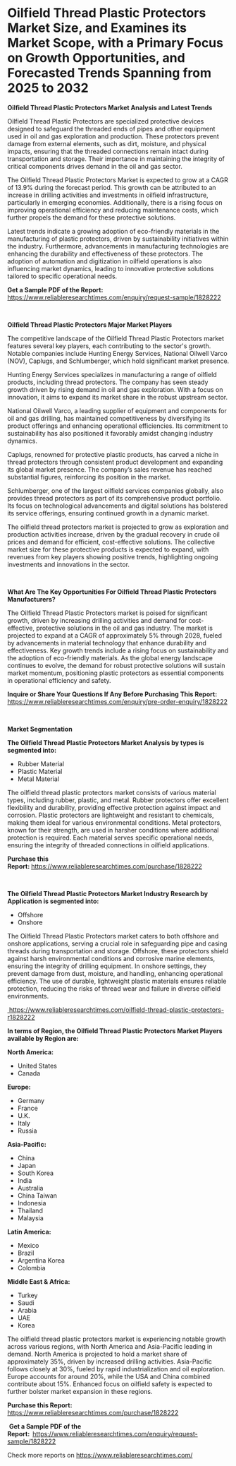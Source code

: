 <p><h1>Oilfield Thread Plastic Protectors Market Size, and Examines its Market Scope, with a Primary Focus on Growth Opportunities, and Forecasted Trends Spanning from 2025 to 2032</h1></p><p><strong>Oilfield Thread Plastic Protectors Market Analysis and Latest Trends</strong></p>
<p><p>Oilfield Thread Plastic Protectors are specialized protective devices designed to safeguard the threaded ends of pipes and other equipment used in oil and gas exploration and production. These protectors prevent damage from external elements, such as dirt, moisture, and physical impacts, ensuring that the threaded connections remain intact during transportation and storage. Their importance in maintaining the integrity of critical components drives demand in the oil and gas sector.</p><p>The Oilfield Thread Plastic Protectors Market is expected to grow at a CAGR of 13.9% during the forecast period. This growth can be attributed to an increase in drilling activities and investments in oilfield infrastructure, particularly in emerging economies. Additionally, there is a rising focus on improving operational efficiency and reducing maintenance costs, which further propels the demand for these protective solutions. </p><p>Latest trends indicate a growing adoption of eco-friendly materials in the manufacturing of plastic protectors, driven by sustainability initiatives within the industry. Furthermore, advancements in manufacturing technologies are enhancing the durability and effectiveness of these protectors. The adoption of automation and digitization in oilfield operations is also influencing market dynamics, leading to innovative protective solutions tailored to specific operational needs.</p></p>
<p><strong>Get a Sample PDF of the Report:&nbsp;</strong> <a href="https://www.reliableresearchtimes.com/enquiry/request-sample/1828222?utm_campaign=3060&utm_medium=2&utm_source=Github&utm_content=ia&utm_term=12042025&utm_id=oilfield-thread-plastic-protectors">https://www.reliableresearchtimes.com/enquiry/request-sample/1828222</a></p>
<p>&nbsp;</p>
<p><strong>Oilfield Thread Plastic Protectors Major Market Players</strong></p>
<p><p>The competitive landscape of the Oilfield Thread Plastic Protectors market features several key players, each contributing to the sector's growth. Notable companies include Hunting Energy Services, National Oilwell Varco (NOV), Caplugs, and Schlumberger, which hold significant market presence.</p><p>Hunting Energy Services specializes in manufacturing a range of oilfield products, including thread protectors. The company has seen steady growth driven by rising demand in oil and gas exploration. With a focus on innovation, it aims to expand its market share in the robust upstream sector.</p><p>National Oilwell Varco, a leading supplier of equipment and components for oil and gas drilling, has maintained competitiveness by diversifying its product offerings and enhancing operational efficiencies. Its commitment to sustainability has also positioned it favorably amidst changing industry dynamics.</p><p>Caplugs, renowned for protective plastic products, has carved a niche in thread protectors through consistent product development and expanding its global market presence. The company’s sales revenue has reached substantial figures, reinforcing its position in the market.</p><p>Schlumberger, one of the largest oilfield services companies globally, also provides thread protectors as part of its comprehensive product portfolio. Its focus on technological advancements and digital solutions has bolstered its service offerings, ensuring continued growth in a dynamic market.</p><p>The oilfield thread protectors market is projected to grow as exploration and production activities increase, driven by the gradual recovery in crude oil prices and demand for efficient, cost-effective solutions. The collective market size for these protective products is expected to expand, with revenues from key players showing positive trends, highlighting ongoing investments and innovations in the sector.</p></p>
<p>&nbsp;</p>
<p><strong>What Are The Key Opportunities For Oilfield Thread Plastic Protectors Manufacturers?</strong></p>
<p><p>The Oilfield Thread Plastic Protectors market is poised for significant growth, driven by increasing drilling activities and demand for cost-effective, protective solutions in the oil and gas industry. The market is projected to expand at a CAGR of approximately 5% through 2028, fueled by advancements in material technology that enhance durability and effectiveness. Key growth trends include a rising focus on sustainability and the adoption of eco-friendly materials. As the global energy landscape continues to evolve, the demand for robust protective solutions will sustain market momentum, positioning plastic protectors as essential components in operational efficiency and safety.</p></p>
<p><strong>Inquire or Share Your Questions If Any Before Purchasing This Report:</strong> <a href="https://www.reliableresearchtimes.com/enquiry/pre-order-enquiry/1828222?utm_campaign=3060&utm_medium=2&utm_source=Github&utm_content=ia&utm_term=12042025&utm_id=oilfield-thread-plastic-protectors">https://www.reliableresearchtimes.com/enquiry/pre-order-enquiry/1828222</a></p>
<p>&nbsp;</p>
<p><strong>Market Segmentation</strong></p>
<p><strong>The Oilfield Thread Plastic Protectors Market Analysis by types is segmented into:</strong></p>
<p><ul><li>Rubber Material</li><li>Plastic Material</li><li>Metal Material</li></ul></p>
<p><p>The oilfield thread plastic protectors market consists of various material types, including rubber, plastic, and metal. Rubber protectors offer excellent flexibility and durability, providing effective protection against impact and corrosion. Plastic protectors are lightweight and resistant to chemicals, making them ideal for various environmental conditions. Metal protectors, known for their strength, are used in harsher conditions where additional protection is required. Each material serves specific operational needs, ensuring the integrity of threaded connections in oilfield applications.</p></p>
<p><strong>Purchase this Report:&nbsp;</strong><a href="https://www.reliableresearchtimes.com/purchase/1828222?utm_campaign=3060&utm_medium=2&utm_source=Github&utm_content=ia&utm_term=12042025&utm_id=oilfield-thread-plastic-protectors">https://www.reliableresearchtimes.com/purchase/1828222</a></p>
<p>&nbsp;</p>
<p><strong>The Oilfield Thread Plastic Protectors Market Industry Research by Application is segmented into:</strong></p>
<p><ul><li>Offshore</li><li>Onshore</li></ul></p>
<p><p>The Oilfield Thread Plastic Protectors market caters to both offshore and onshore applications, serving a crucial role in safeguarding pipe and casing threads during transportation and storage. Offshore, these protectors shield against harsh environmental conditions and corrosive marine elements, ensuring the integrity of drilling equipment. In onshore settings, they prevent damage from dust, moisture, and handling, enhancing operational efficiency. The use of durable, lightweight plastic materials ensures reliable protection, reducing the risks of thread wear and failure in diverse oilfield environments.</p></p>
<p><a href="https://www.reliableresearchtimes.com/oilfield-thread-plastic-protectors-r1828222?utm_campaign=3060&utm_medium=2&utm_source=Github&utm_content=ia&utm_term=12042025&utm_id=oilfield-thread-plastic-protectors">&nbsp;https://www.reliableresearchtimes.com/oilfield-thread-plastic-protectors-r1828222</a></p>
<p><strong>In terms of Region, the Oilfield Thread Plastic Protectors Market Players available by Region are:</strong></p>
<p>
    <p> <strong> North America: </strong>
        <ul>
            <li>United States</li>
            <li>Canada</li>
        </ul>
        </p> 
    <p> <strong> Europe: </strong>
        <ul>
            <li>Germany</li>
            <li>France</li>
            <li>U.K.</li>
            <li>Italy</li>
            <li>Russia</li>
        </ul>
        </p> 
    <p> <strong> Asia-Pacific: </strong>
        <ul>
            <li>China</li>
            <li>Japan</li>
            <li>South Korea</li>
            <li>India</li>
            <li>Australia</li>
            <li>China Taiwan</li>
            <li>Indonesia</li>
            <li>Thailand</li>
            <li>Malaysia</li>
        </ul>
        </p> 
    <p> <strong> Latin America: </strong>
        <ul>
            <li>Mexico</li>
            <li>Brazil</li>
            <li>Argentina Korea</li>
            <li>Colombia</li>
        </ul>
        </p> 
    <p> <strong> Middle East & Africa: </strong>
        <ul>
            <li>Turkey</li>
            <li>Saudi</li>
            <li>Arabia</li>
            <li>UAE</li>
            <li>Korea</li>
        </ul>
    </p>
    </p>
<p><p>The oilfield thread plastic protectors market is experiencing notable growth across various regions, with North America and Asia-Pacific leading in demand. North America is projected to hold a market share of approximately 35%, driven by increased drilling activities. Asia-Pacific follows closely at 30%, fueled by rapid industrialization and oil exploration. Europe accounts for around 20%, while the USA and China combined contribute about 15%. Enhanced focus on oilfield safety is expected to further bolster market expansion in these regions.</p></p>
<p><strong>Purchase this Report: </strong><a href="https://www.reliableresearchtimes.com/purchase/1828222?utm_campaign=3060&utm_medium=2&utm_source=Github&utm_content=ia&utm_term=12042025&utm_id=oilfield-thread-plastic-protectors">https://www.reliableresearchtimes.com/purchase/1828222</a></p>
<p>&nbsp;<strong>Get a Sample PDF of the Report:&nbsp;&nbsp;</strong><a href="https://www.reliableresearchtimes.com/enquiry/request-sample/1828222?utm_campaign=3060&utm_medium=2&utm_source=Github&utm_content=ia&utm_term=12042025&utm_id=oilfield-thread-plastic-protectors">https://www.reliableresearchtimes.com/enquiry/request-sample/1828222</a></p>
<p><strong></strong></p>
<p>Check more reports on <a href="https://www.reliableresearchtimes.com/?utm_campaign=3060&utm_medium=2&utm_source=Github&utm_content=ia&utm_term=12042025&utm_id=oilfield-thread-plastic-protectors">https://www.reliableresearchtimes.com/</a></p>